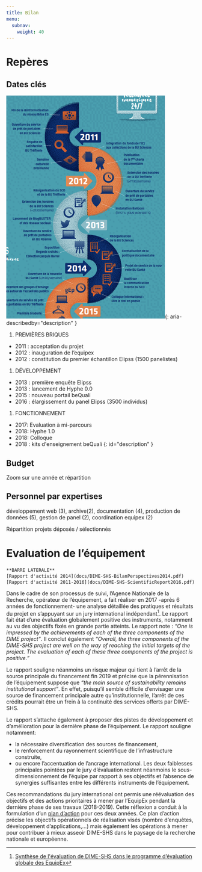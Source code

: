 ```yaml
---
title: Bilan
menu:
  subnav:
    weight: 40
---
```

# Repères
## Dates clés

![Frise chronologique](img/frise-chronologique-DIME.png){: aria-describedby="description" }

1. PREMIÈRES BRIQUES
  - 2011 : acceptation du projet
  - 2012 : inauguration de l’equipex
  - 2012 : constitution du premier échantillon Elipss (1500 panelistes)
1. DÉVELOPPEMENT
  - 2013 : première enquête Elipss
  - 2013 : lancement de Hyphe 0.0
  - 2015 : nouveau portail beQuali
  - 2016 : élargissement du panel Elipss (3500 individus)
1. FONCTIONNEMENT
  - 2017: Evaluation à mi-parcours
  - 2018: Hyphe 1.0
  - 2018: Colloque
  - 2018 : kits d'enseignement beQuali
{: id="description" }

## Budget
Zoom sur une année et répartition

## Personnel par expertises
développement web (3), archive(2), documentation (4), production de données (5), gestion de panel (2), coordination equipex (2)

Répartition projets déposés / sélectionnés

# Evaluation de l’équipement

    **BARRE LATERALE**
    [Rapport d'activité 2014](docs/DIME-SHS-BilanPerspectives2014.pdf)
    [Rapport d'activité 2011-2016](docs/DIME-SHS-ScientificReport2016.pdf)

Dans le cadre de son processus de suivi, l’Agence Nationale de la Recherche, opérateur de l’équipement, a fait réaliser en 2017 -après 6 années de fonctionnement- une analyse détaillée des pratiques et résultats du projet en s’appuyant sur un jury international indépendant[^1]. Le rapport fait état d’une évaluation globalement positive des instruments, notamment au vu des objectifs fixés en grande partie atteints. Le rapport note : _“One is impressed by the achievements of each of the three components of the DIME project”_. Il conclut également _“Overall, the three components of the DIME-SHS project are well on the way of reaching the initial targets of the project. The evaluation of each of these three components of the project is positive.”_

Le rapport souligne néanmoins un risque majeur qui tient à l’arrêt de la source principale du financement fin 2019 et précise que la pérennisation de l’équipement suppose que _“the main source of sustainability remains institutional support”_. En effet, puisqu’il semble difficile d’envisager une source de financement principale autre qu’institutionnelle, l’arrêt de ces crédits pourrait être un frein à la continuité des services offerts par DIME-SHS.

Le rapport s’attache également à proposer des pistes de développement et d’amélioration pour la dernière phase de l’équipement. Le rapport souligne notamment:
- la nécessaire diversification des sources de financement,
- le renforcement du rayonnement scientifique de l’infrastructure construite,
- ou encore l’accentuation de l’ancrage international.
Les deux faiblesses principales pointées par le jury d’évaluation restent néanmoins le sous-dimensionnement de l’équipe par rapport à ses objectifs et l’absence de synergies suffisantes entre les différents instruments de l’équipement.

Ces recommandations du jury international ont permis une réévaluation des objectifs et des actions prioritaires à mener par l’EquipEx pendant la dernière phase de ses travaux (2018-2019). Cette réflexion a conduit à la formulation d’un [plan d’action](docs/CDSP2018-EquipEx-PlanAction-final.pdf) pour ces deux années. Ce plan d’action précise les objectifs opérationnels de réalisation visés (nombre d’enquêtes, développement d’applications,...) mais également les opérations à mener pour contribuer à mieux asseoir DIME-SHS dans le paysage de la recherche nationale et européenne.

[^1]: [Synthèse de l'évaluation de DIME-SHS dans le programme d’évaluation globale des EquipEx](http://www.agence-nationale-recherche.fr/fileadmin/documents/2017/ANR-IA-Rapport-EQUIPEX-2016.pdf)
